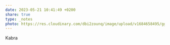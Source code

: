```yaml
---
date: 2023-05-21 10:41:49 +0200
share: true
type: _notes
photo: https://res.cloudinary.com/dbi2zounq/image/upload/v1684658495/ggirt5jkln8lwplnjju5.jpg
---
```

Kabra 
